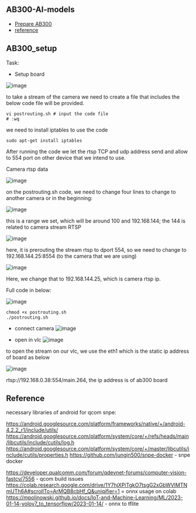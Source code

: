 ## AB300-AI-models
* [Prepare AB300](#ab300_setup)
* [reference](#reference)

## AB300_setup
Task:
- Setup board
  
![image](https://github.com/UbaydullohML/AB300-AI-models/assets/75980506/d2106ab6-ae2f-4d8a-92bd-f267509e077c)

to take a stream of the camera we need to create a file that includes the below code file will be provided.

    vi postrouting.sh # input the code file 
    # :wq

we need to install iptables to use the code

    sudo apt-get install iptables


After running the code we let the rtsp TCP and udp address send and allow to 554 port on other device that we intend to use.

Camera rtsp data

![image](https://github.com/UbaydullohML/AB300-AI-models/assets/75980506/6b22c8c9-c70d-452e-b097-da8dbb3ef5d9)

on the postrouting.sh code, we need to change four lines to change to another camera or in the beginning:

![image](https://github.com/UbaydullohML/AB300-AI-models/assets/75980506/7e3e4c3e-d510-4c77-bd51-e6cd6e79cf0a)

this is a range we set, which will be around 100 and 192.168.144; the 144 is related to camera stream RTSP

![image](https://github.com/UbaydullohML/AB300-AI-models/assets/75980506/e75122d2-76a7-4d89-82fd-7bc44d4afc28)

here, it is prerouting the stream rtsp to dport 554, so we need to change to 192.168.144.25:8554 (to the camera that we are using)

![image](https://github.com/UbaydullohML/AB300-AI-models/assets/75980506/f5ef1bf3-8533-48da-8ce1-c185a1421d2e)

Here, we change that to 192.168.144.25, which is camera rtsp ip.


Full code in below:

![image](https://github.com/UbaydullohML/AB300-AI-models/assets/75980506/0ca41fb7-432d-4075-a4b9-e87b3099c8b5)

    chmod +x postrouting.sh
    ./postrouting.sh

- connect camera
![image](https://github.com/UbaydullohML/AB300-AI-models/assets/75980506/bf1aa7be-d661-4ef4-8e23-5fcc25dd30ea)

- open in vlc
![image](https://github.com/UbaydullohML/AB300-AI-models/assets/75980506/161b0274-2e53-46c3-83a4-590ca5eb5577)

to open the stream on our vlc, we use the eth1 which is the static ip address of board as below

![image](https://github.com/UbaydullohML/AB300-AI-models/assets/75980506/3e2dfaea-719a-4cbb-8cd8-4f67920a56e3)

rtsp://192.168.0.38:554/main.264, the ip address is of ab300 board


## Reference
necessary libraries of android for qcom snpe:

https://android.googlesource.com/platform/frameworks/native/+/android-4.2.2_r1/include/utils/
https://android.googlesource.com/platform/system/core/+/refs/heads/main/libcutils/include/cutils/log.h
https://android.googlesource.com/platform/system/core/+/master/libcutils/include/cutils/properties.h
https://github.com/jungin500/snpe-docker    - snpe docker

https://developer.qualcomm.com/forum/qdevnet-forums/computer-vision-fastcv/7556  - qcom build issues
https://colab.research.google.com/drive/1Y7hjXPiTgkO7tsgG2xGbWVlMTNmUTh6A#scrollTo=ArMQB8cbHf_Q&uniqifier=1   = onnx usage on colab
https://mpolinowski.github.io/docs/IoT-and-Machine-Learning/ML/2023-01-14-yolov7_to_tensorflow/2023-01-14/  - onnx to tflite

